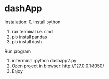 # dashApp
Installation:
0. install python
1. run terminal i.e. cmd
2. pip install pandas
2. pip install dash

Run program:
1. in terminal :python dashapp2.py
2. Open project in browser: http://127.0.0.1:8050/
3. Enjoy



